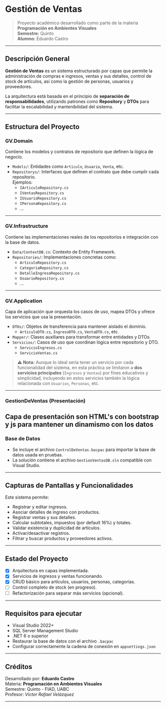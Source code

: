 #  Gestión de Ventas

> Proyecto académico desarrollado como parte de la materia **Programación en Ambientes Visuales**  
> **Semestre:** Quinto  
> **Alumno:** Eduardo Castro

---

## Descripción General

**Gestión de Ventas** es un sistema estructurado por capas que permite la administración de compras e ingresos, ventas y sus detalles, control de stock de artículos, así como la gestión de personas, usuarios y proveedores.

La arquitectura está basada en el principio de **separación de responsabilidades**, utilizando patrones como **Repository** y **DTOs** para facilitar la escalabilidad y mantenibilidad del sistema.

---

##  Estructura del Proyecto

### GV.Domain
Contiene los modelos y contratos de repositorio que definen la lógica de negocio.

- `Models/`: Entidades como `Articulo`, `Usuario`, `Venta`, etc.
- `Repositorys/`: Interfaces que definen el contrato que debe cumplir cada repositorio.  
  Ejemplos:
  - `IArticuloRepository.cs`
  - `IVentasRepository.cs`
  - `IUsuarioRepository.cs`
  - `IPersonaRepository.cs`
  - ...

---

### GV.Infrastructure
Contiene las implementaciones reales de los repositorios e integración con la base de datos.

- `Data/ContextDB.cs`: Contexto de Entity Framework.
- `Repositories/`: Implementaciones concretas como:
  - `ArticuloRepository.cs`
  - `CategoriaRepository.cs`
  - `DetalleIngresoRepository.cs`
  - `UsuarioRepository.cs`
  - ...

---

### GV.Application
Capa de aplicación que orquesta los casos de uso, mapea DTOs y ofrece los servicios que usa la presentación.

- `DTOs/`: Objetos de transferencia para mantener aislado el dominio.
  - `ArticuloDTO.cs`, `IngresoDTO.cs`, `VentaDTO.cs`, etc.
- `Mapper/`: Clases auxiliares para transformar entre entidades y DTOs.
- `Servicios/`: Casos de uso que coordinan lógica entre repositorio y DTO.
  - `ServicioIngresos.cs`
  - `ServicioVentas.cs`

> ⚠️ **Nota:** Aunque lo ideal sería tener un servicio por cada funcionalidad del sistema, en esta práctica se limitaron a **dos servicios principales** (`Ingresos` y `Ventas`) por fines educativos y simplicidad, incluyendo en estos servicios también la lógica relacionada con `Usuarios`, `Personas`, etc.

---

### GestionDeVentas (Presentación)
Capa de presentación son HTML's con bootstrap y js para mantener un dinamismo con los datos
---

###  Base de Datos
- Se incluye el archivo `ControlDeVentas.bacpac` para importar la base de datos usada en pruebas.
- La solución contiene el archivo `GestionVentasDB.sln` compatible con Visual Studio.

---

##  Capturas de Pantallas y Funcionalidades

Este sistema permite:

- Registrar y editar ingresos.
- Asociar detalles de ingreso con productos.
- Registrar ventas y sus detalles.
- Calcular subtotales, impuestos (por default 16%) y totales.
- Validar existencia y duplicidad de artículos.
- Activar/desactivar registros.
- Filtrar y buscar productos y proveedores activos.

---

##  Estado del Proyecto

- [x] Arquitectura en capas implementada.
- [x] Servicios de ingresos y ventas funcionando.
- [x] CRUD básico para artículos, usuarios, personas, categorías.
- [ ] Control completo de stock (en progreso).
- [ ] Refactorización para separar más servicios (opcional).

---

## Requisitos para ejecutar

- Visual Studio 2022+
- SQL Server Management Studio
- .NET 6 o superior
- Restaurar la base de datos con el archivo `.bacpac`
- Configurar correctamente la cadena de conexión en `appsettings.json`

---

## Créditos

Desarrollado por: **Eduardo Castro**  
Materia: **Programación en Ambientes Visuales**  
Semestre: Quinto - FIAD, UABC  
Profesor: *Victor Rafael Velázquez*

---

